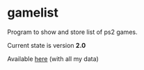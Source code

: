 # gamelist
Program to show and store list of ps2 games.

Current state is version **2.0**

Available [here](http://skilletss.cba.pl/gameList/) (with all my data)
